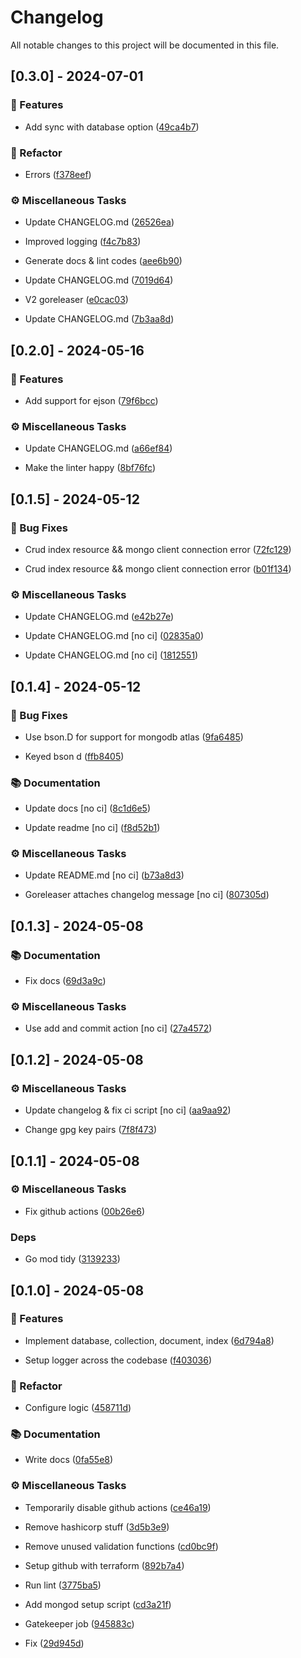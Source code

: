 # Changelog

All notable changes to this project will be documented in this file.

## [0.3.0] - 2024-07-01

### 🚀 Features

- Add sync with database option ([49ca4b7](https://github.com/01Joseph-Hwang10/terraform-provider-mongodb/commit/49ca4b7667658144c05c9dd6a3dd54df917e8dd3))


### 🚜 Refactor

- Errors ([f378eef](https://github.com/01Joseph-Hwang10/terraform-provider-mongodb/commit/f378eefa54ce072eaafbbef722f7055e7f83af7e))


### ⚙️ Miscellaneous Tasks

- Update CHANGELOG.md ([26526ea](https://github.com/01Joseph-Hwang10/terraform-provider-mongodb/commit/26526eafc6ab19f0f8a8d270bf2d1b8d8352c195))

- Improved logging ([f4c7b83](https://github.com/01Joseph-Hwang10/terraform-provider-mongodb/commit/f4c7b83f7f9845756a265ea6188f7f2b0654335a))

- Generate docs & lint codes ([aee6b90](https://github.com/01Joseph-Hwang10/terraform-provider-mongodb/commit/aee6b9092549a9049762cfb5670e53cdc0820644))

- Update CHANGELOG.md ([7019d64](https://github.com/01Joseph-Hwang10/terraform-provider-mongodb/commit/7019d64462e947421b208e6a4bb3e91305e7ee76))

- V2 goreleaser ([e0cac03](https://github.com/01Joseph-Hwang10/terraform-provider-mongodb/commit/e0cac03721c99f83d62fcbd140f86049dc5cf952))

- Update CHANGELOG.md ([7b3aa8d](https://github.com/01Joseph-Hwang10/terraform-provider-mongodb/commit/7b3aa8d77ff770917104048863e1a74d73949ea4))


## [0.2.0] - 2024-05-16

### 🚀 Features

- Add support for ejson ([79f6bcc](https://github.com/01Joseph-Hwang10/terraform-provider-mongodb/commit/79f6bcc105b3508cc0a6d94f175a39ea1b0ae5af))


### ⚙️ Miscellaneous Tasks

- Update CHANGELOG.md ([a66ef84](https://github.com/01Joseph-Hwang10/terraform-provider-mongodb/commit/a66ef84c490549e445f4d057debe0467fd219057))

- Make the linter happy ([8bf76fc](https://github.com/01Joseph-Hwang10/terraform-provider-mongodb/commit/8bf76fce327b601ebc4618d2e643adee42e97701))


## [0.1.5] - 2024-05-12

### 🐛 Bug Fixes

- Crud index resource && mongo client connection error ([72fc129](https://github.com/01Joseph-Hwang10/terraform-provider-mongodb/commit/72fc1297751feb1eca7c996b31f61b9ed62490b4))

- Crud index resource && mongo client connection error ([b01f134](https://github.com/01Joseph-Hwang10/terraform-provider-mongodb/commit/b01f134762807de7564a4e9afd213958a46f2990))


### ⚙️ Miscellaneous Tasks

- Update CHANGELOG.md ([e42b27e](https://github.com/01Joseph-Hwang10/terraform-provider-mongodb/commit/e42b27e58c05dab38ab40879a6d0e943e9589418))

- Update CHANGELOG.md [no ci] ([02835a0](https://github.com/01Joseph-Hwang10/terraform-provider-mongodb/commit/02835a04fea7fb43223ac465f06d4ab45780849d))

- Update CHANGELOG.md [no ci] ([1812551](https://github.com/01Joseph-Hwang10/terraform-provider-mongodb/commit/1812551af461363688deca0989721b87557e41a4))


## [0.1.4] - 2024-05-12

### 🐛 Bug Fixes

- Use bson.D for support for mongodb atlas ([9fa6485](https://github.com/01Joseph-Hwang10/terraform-provider-mongodb/commit/9fa6485cb27cf709132f293117324a4b1084530d))

- Keyed bson d ([ffb8405](https://github.com/01Joseph-Hwang10/terraform-provider-mongodb/commit/ffb8405e5c89bd7a8b2dc564bf894f2cbaf76eaf))


### 📚 Documentation

- Update docs [no ci] ([8c1d6e5](https://github.com/01Joseph-Hwang10/terraform-provider-mongodb/commit/8c1d6e5c958615e6c1ccb19cb63a779fa0184fad))

- Update readme [no ci] ([f8d52b1](https://github.com/01Joseph-Hwang10/terraform-provider-mongodb/commit/f8d52b131cbee4321aadef4c6bd8d6567f30937d))


### ⚙️ Miscellaneous Tasks

- Update README.md [no ci] ([b73a8d3](https://github.com/01Joseph-Hwang10/terraform-provider-mongodb/commit/b73a8d3423860cefac83352024fe85f031381ac8))

- Goreleaser attaches changelog message [no ci] ([807305d](https://github.com/01Joseph-Hwang10/terraform-provider-mongodb/commit/807305db27e6b41a036390591e0ac8a011837d72))


## [0.1.3] - 2024-05-08

### 📚 Documentation

- Fix docs ([69d3a9c](https://github.com/01Joseph-Hwang10/terraform-provider-mongodb/commit/69d3a9c58476958487b135911286ab1779a90cf8))


### ⚙️ Miscellaneous Tasks

- Use add and commit action [no ci] ([27a4572](https://github.com/01Joseph-Hwang10/terraform-provider-mongodb/commit/27a45724af8cb25279db087ac4e794934cb63794))


## [0.1.2] - 2024-05-08

### ⚙️ Miscellaneous Tasks

- Update changelog & fix ci script [no ci] ([aa9aa92](https://github.com/01Joseph-Hwang10/terraform-provider-mongodb/commit/aa9aa92ae0090cdadfb5c5585d62c32f8a4dacaa))

- Change gpg key pairs ([7f8f473](https://github.com/01Joseph-Hwang10/terraform-provider-mongodb/commit/7f8f473edaf15b0eed73f0767ff87f03aeb12781))


## [0.1.1] - 2024-05-08

### ⚙️ Miscellaneous Tasks

- Fix github actions ([00b26e6](https://github.com/01Joseph-Hwang10/terraform-provider-mongodb/commit/00b26e6f920287bd7557e4cd2e416d5f446e76af))


### Deps

- Go mod tidy ([3139233](https://github.com/01Joseph-Hwang10/terraform-provider-mongodb/commit/3139233da522926d04baf7dd5cbe0abd3fb672a6))


## [0.1.0] - 2024-05-08

### 🚀 Features

- Implement database, collection, document, index ([6d794a8](https://github.com/01Joseph-Hwang10/terraform-provider-mongodb/commit/6d794a8dfd6c479738af042462b4c205eb24746b))

- Setup logger across the codebase ([f403036](https://github.com/01Joseph-Hwang10/terraform-provider-mongodb/commit/f403036e795b557222c4ce30a2bc1f2ce7fc610f))


### 🚜 Refactor

- Configure logic ([458711d](https://github.com/01Joseph-Hwang10/terraform-provider-mongodb/commit/458711de8a5dad66087c2c8645c70b31b5964a2b))


### 📚 Documentation

- Write docs ([0fa55e8](https://github.com/01Joseph-Hwang10/terraform-provider-mongodb/commit/0fa55e811a19e8c249b6526dbd0923def53d5fd6))


### ⚙️ Miscellaneous Tasks

- Temporarily disable github actions ([ce46a19](https://github.com/01Joseph-Hwang10/terraform-provider-mongodb/commit/ce46a192ed1011639c6a7ea8e13668102ecf9fbd))

- Remove hashicorp stuff ([3d5b3e9](https://github.com/01Joseph-Hwang10/terraform-provider-mongodb/commit/3d5b3e9285f263a8c4645a053ac6a7f3eaeec005))

- Remove unused validation functions ([cd0bc9f](https://github.com/01Joseph-Hwang10/terraform-provider-mongodb/commit/cd0bc9fcf2669380e639c3ffaab9cd11484d0968))

- Setup github with terraform ([892b7a4](https://github.com/01Joseph-Hwang10/terraform-provider-mongodb/commit/892b7a44c33741ae9f84672dbf4f3731aa29f844))

- Run lint ([3775ba5](https://github.com/01Joseph-Hwang10/terraform-provider-mongodb/commit/3775ba5bdc827cceb4a0de8cbc7028d3fcc42ea7))

- Add mongod setup script ([cd3a21f](https://github.com/01Joseph-Hwang10/terraform-provider-mongodb/commit/cd3a21fb5a7259236f499fbd152b4154929c33b6))

- Gatekeeper job ([945883c](https://github.com/01Joseph-Hwang10/terraform-provider-mongodb/commit/945883cb7e540b9536fe7338ddcf390e01874083))

- Fix ([29d945d](https://github.com/01Joseph-Hwang10/terraform-provider-mongodb/commit/29d945dfc2da932692a5a6053b661906efd4b3cb))


<!-- generated by git-cliff -->
